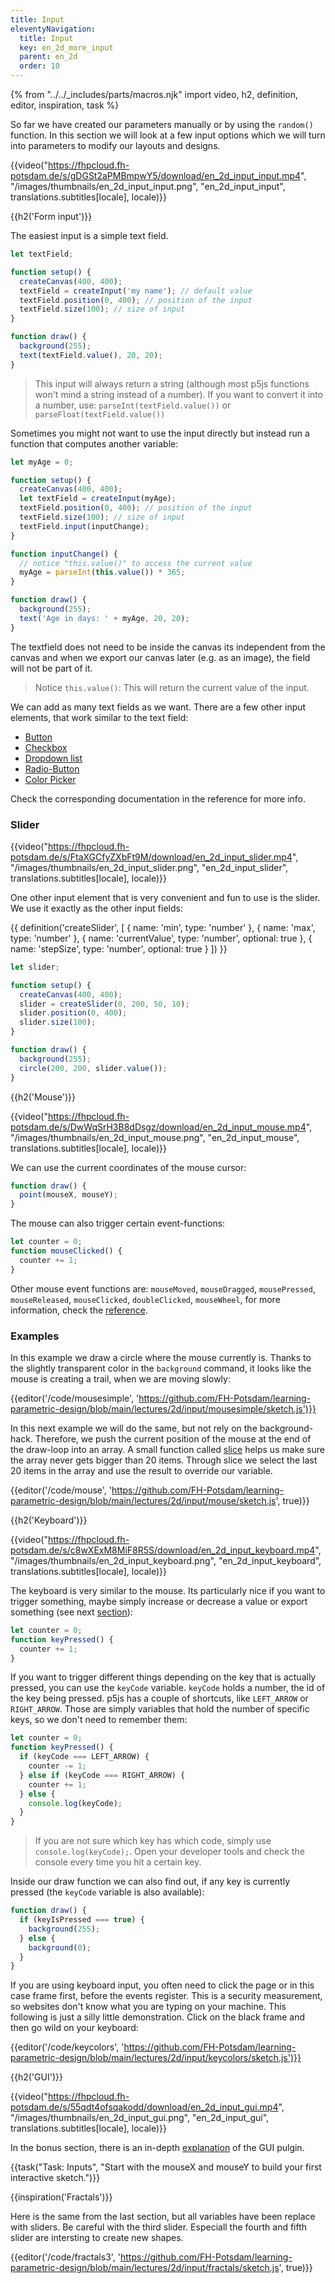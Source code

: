 ```yaml
---
title: Input
eleventyNavigation:
  title: Input
  key: en_2d_more_input
  parent: en_2d
  order: 10
---
```


{% from "../../_includes/parts/macros.njk" import video, h2, definition, editor, inspiration, task %}

So far we have created our parameters manually or by using the `random()` function. In this section we will look at a few input options which we will turn into parameters to modify our layouts and designs.

{{video("https://fhpcloud.fh-potsdam.de/s/gDGSt2aPMBmpwY5/download/en_2d_input_input.mp4", "/images/thumbnails/en_2d_input_input.png", "en_2d_input_input", translations.subtitles[locale], locale)}}

<!--
de: https://fhpcloud.fh-potsdam.de/s/iadtKNALWYK5ySi
en: https://fhpcloud.fh-potsdam.de/s/gDGSt2aPMBmpwY5
-->

{{h2('Form input')}}

The easiest input is a simple text field.

```js
let textField; 

function setup() {
  createCanvas(400, 400);
  textField = createInput('my name'); // default value
  textField.position(0, 400); // position of the input
  textField.size(100); // size of input
}

function draw() {
  background(255);
  text(textField.value(), 20, 20);
}
```

> This input will always return a string (although most p5js functions won't mind a string instead of a number). If you want to convert it into a number, use: `parseInt(textField.value())` or `parseFloat(textField.value())`

Sometimes you might not want to use the input directly but instead run a function that computes another variable:

```js
let myAge = 0;

function setup() {
  createCanvas(400, 400);
  let textField = createInput(myAge);
  textField.position(0, 400); // position of the input
  textField.size(100); // size of input
  textField.input(inputChange);
}

function inputChange() {
  // notice "this.value()" to access the current value
  myAge = parseInt(this.value()) * 365;
}

function draw() {
  background(255);
  text('Age in days: ' + myAge, 20, 20);
}
```

The textfield does not need to be inside the canvas its independent from the canvas and when we export our canvas later (e.g. as an image), the field will not be part of it.

> Notice `this.value()`: This will return the current value of the input.

We can add as many text fields as we want. There are a few other input elements, that work similar to the text field:

- [Button](https://p5js.org/reference/#/p5/createButton)
- [Checkbox](https://p5js.org/reference/#/p5/createCheckbox)
- [Dropdown list](https://p5js.org/reference/#/p5/createSelect)
- [Radio-Button](https://p5js.org/reference/#/p5/createRadio)
- [Color Picker](https://p5js.org/reference/#/p5/createColorPicker)
  
Check the corresponding documentation in the reference for more info. 

### Slider

{{video("https://fhpcloud.fh-potsdam.de/s/FtaXGCfyZXbFt9M/download/en_2d_input_slider.mp4", "/images/thumbnails/en_2d_input_slider.png", "en_2d_input_slider", translations.subtitles[locale], locale)}}
<!--
de: https://fhpcloud.fh-potsdam.de/s/D6aWPfik6JqriHn
en: https://fhpcloud.fh-potsdam.de/s/FtaXGCfyZXbFt9M
-->

One other input element that is very convenient and fun to use is the slider. We use it exactly as the other input fields:

{{ definition('createSlider', [
  { name: 'min', type: 'number' },
  { name: 'max', type: 'number' },
  { name: 'currentValue', type: 'number', optional: true },
  { name: 'stepSize', type: 'number', optional: true }
]) }}
```js
let slider; 

function setup() {
  createCanvas(400, 400);
  slider = createSlider(0, 200, 50, 10);
  slider.position(0, 400);
  slider.size(100);
}

function draw() {
  background(255);
  circle(200, 200, slider.value());
}
```

{{h2('Mouse')}}

{{video("https://fhpcloud.fh-potsdam.de/s/DwWqSrH3B8dDsgz/download/en_2d_input_mouse.mp4", "/images/thumbnails/en_2d_input_mouse.png", "en_2d_input_mouse", translations.subtitles[locale], locale)}}

<!--
de: https://fhpcloud.fh-potsdam.de/s/KnTnFYsX8gSGCGy
en: https://fhpcloud.fh-potsdam.de/s/DwWqSrH3B8dDsgz
-->

We can use the current coordinates of the mouse cursor:

```js
function draw() {
  point(mouseX, mouseY);
}
```

The mouse can also trigger certain event-functions:

```js
let counter = 0;
function mouseClicked() {
  counter += 1;
}
```

Other mouse event functions are: `mouseMoved`, `mouseDragged`, `mousePressed`, `mouseReleased`, `mouseClicked`, `doubleClicked`, `mouseWheel`, for more information, check the [reference](https://p5js.org/reference/#/p5/mouseMoved).



### Examples

In this example we draw a circle where the mouse currently is. Thanks to the slightly transparent color in the `background` command, it looks like the mouse is creating a trail, when we are moving slowly:

{{editor('/code/mousesimple', 'https://github.com/FH-Potsdam/learning-parametric-design/blob/main/lectures/2d/input/mousesimple/sketch.js')}}


In this next example we will do the same, but not rely on the background-hack. Therefore, we push the current position of the mouse at the end of the draw-loop into an array. A small function called [slice](https://developer.mozilla.org/en-US/docs/Web/JavaScript/Reference/Global_Objects/Array/splice) helps us make sure the array never gets bigger than 20 items. Through slice we select the last 20 items in the array and use the result to override our variable.

{{editor('/code/mouse', 'https://github.com/FH-Potsdam/learning-parametric-design/blob/main/lectures/2d/input/mouse/sketch.js', true)}}

{{h2('Keyboard')}}

{{video("https://fhpcloud.fh-potsdam.de/s/c8wXExM8MiF8R5S/download/en_2d_input_keyboard.mp4", "/images/thumbnails/en_2d_input_keyboard.png", "en_2d_input_keyboard", translations.subtitles[locale], locale)}}
<!--
de: https://fhpcloud.fh-potsdam.de/s/5tjrRi5E3t6Akob
en: https://fhpcloud.fh-potsdam.de/s/c8wXExM8MiF8R5S
-->

The keyboard is very similar to the mouse. Its particularly nice if you want to trigger something, maybe simply increase or decrease a value or export something (see next [section](07-export.md)):

```js
let counter = 0;
function keyPressed() {
  counter += 1;
}
```

If you want to trigger different things depending on the key that is actually pressed, you can use the `keyCode` variable. `keyCode` holds a number, the id of the key being pressed. p5js has a couple of shortcuts, like `LEFT_ARROW` or `RIGHT_ARROW`. Those are simply variables that hold the number of specific keys, so we don't need to remember them:

```js
let counter = 0;
function keyPressed() {
  if (keyCode === LEFT_ARROW) {
    counter -= 1;
  } else if (keyCode === RIGHT_ARROW) {
    counter += 1;
  } else {
    console.log(keyCode);
  }
}
```

> If you are not sure which key has which code, simply use `console.log(keyCode);`. Open your developer tools and check the console every time you hit a certain key.

Inside our draw function we can also find out, if any key is currently pressed (the `keyCode` variable is also available):

```js
function draw() {
  if (keyIsPressed === true) {
    background(255);
  } else {
    background(0);
  }
}
```

If you are using keyboard input, you often need to click the page or in this case frame first, before the events register. This is a security measurement, so websites don't know what you are typing on your machine. This following is just a silly little demonstration. Click on the black frame and then go wild on your keyboard:

{{editor('/code/keycolors', 'https://github.com/FH-Potsdam/learning-parametric-design/blob/main/lectures/2d/input/keycolors/sketch.js')}}

{{h2('GUI')}}

{{video("https://fhpcloud.fh-potsdam.de/s/55qdt4ofsqakodd/download/en_2d_input_gui.mp4", "/images/thumbnails/en_2d_input_gui.png", "en_2d_input_gui", translations.subtitles[locale], locale)}}
<!--
de: https://fhpcloud.fh-potsdam.de/s/PQG9LZaK3M5afyG
en: https://fhpcloud.fh-potsdam.de/s/55qdt4ofsqakodd
-->

In the bonus section, there is an in-depth [explanation](../../bonus/gui) of the GUI pulgin.

{{task("Task: Inputs", "Start with the mouseX and mouseY to build your first interactive sketch.")}}

{{inspiration('Fractals')}}

Here is the same from the last section, but all variables have been replace with sliders. Be careful with the third slider. Especiall the fourth and fifth slider are intersting to create new shapes.

{{editor('/code/fractals3', 'https://github.com/FH-Potsdam/learning-parametric-design/blob/main/lectures/2d/input/fractals/sketch.js', true)}}